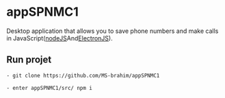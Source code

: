 # appSPNMC1
Desktop application that allows you to save phone numbers and make calls in JavaScript([nodeJS](https://nodejs.org/)And[ElectronJS](https://www.electronjs.org/)).

## Run projet

```bash
- git clone https://github.com/MS-brahim/appSPNMC1
```

```bash
- enter appSPNMC1/src/ npm i
```
